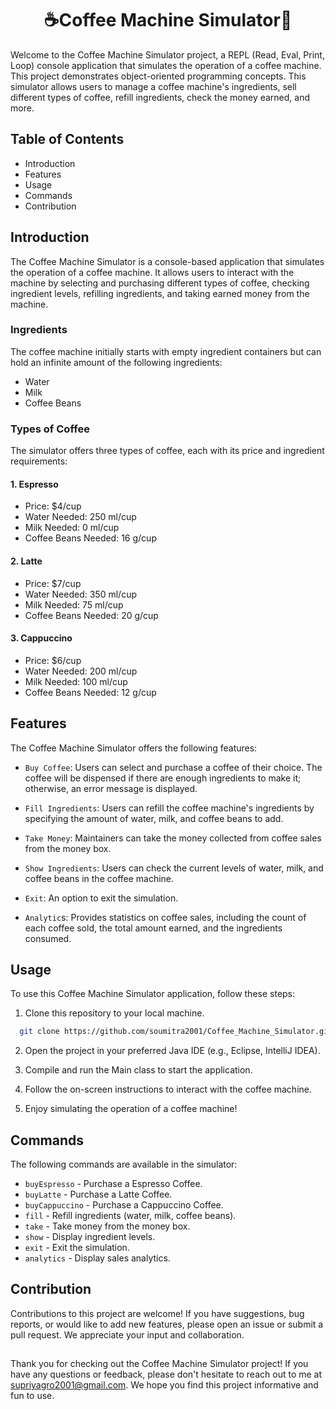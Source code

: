 

<h1 align="center">☕Coffee Machine Simulator🥤</h1>

Welcome to the Coffee Machine Simulator project, a REPL (Read, Eval, Print, Loop) console application that simulates the operation of a coffee machine. This project demonstrates object-oriented programming concepts. This simulator allows users to manage a coffee machine's ingredients, sell different types of coffee, refill ingredients, check the money earned, and more.


## Table of Contents

* Introduction
* Features
* Usage
* Commands
* Contribution

## Introduction
The Coffee Machine Simulator is a console-based application that simulates the operation of a coffee machine. It allows users to interact with the machine by selecting and purchasing different types of coffee, checking ingredient levels, refilling ingredients, and taking earned money from the machine.

### Ingredients
The coffee machine initially starts with empty ingredient containers but can hold an infinite amount of the following ingredients:

* Water
* Milk
* Coffee Beans

### Types of Coffee
The simulator offers three types of coffee, each with its price and ingredient requirements:

#### 1. Espresso

* Price: $4/cup
* Water Needed: 250 ml/cup
* Milk Needed: 0 ml/cup
* Coffee Beans Needed: 16 g/cup

#### 2. Latte

* Price: $7/cup
* Water Needed: 350 ml/cup
* Milk Needed: 75 ml/cup
* Coffee Beans Needed: 20 g/cup

#### 3. Cappuccino

* Price: $6/cup
* Water Needed: 200 ml/cup
* Milk Needed: 100 ml/cup
* Coffee Beans Needed: 12 g/cup

## Features
The Coffee Machine Simulator offers the following features:

 * `Buy Coffee`: Users can select and purchase a coffee of their choice. The coffee will be dispensed if there are enough ingredients to make it; otherwise, an error message is displayed.

* `Fill Ingredients`: Users can refill the coffee machine's ingredients by specifying the amount of water, milk, and coffee beans to add.

* `Take Money`: Maintainers can take the money collected from coffee sales from the money box.

* `Show Ingredients`: Users can check the current levels of water, milk, and coffee beans in the coffee machine.

* `Exit`: An option to exit the simulation.

* `Analytic`s: Provides statistics on coffee sales, including the count of each coffee sold, the total amount earned, and the ingredients consumed.

## Usage
To use this Coffee Machine Simulator application, follow these steps:
1) Clone this repository to your local machine.
```bash
  git clone https://github.com/soumitra2001/Coffee_Machine_Simulator.git

```
2) Open the project in your preferred Java IDE (e.g., Eclipse, IntelliJ IDEA).

3) Compile and run the Main class to start the application.

4) Follow the on-screen instructions to interact with the coffee machine.

5) Enjoy simulating the operation of a coffee machine!

## Commands
The following commands are available in the simulator:

* `buyEspresso` - Purchase a Espresso Coffee.
* `buyLatte` - Purchase a Latte Coffee.
* `buyCappuccino` - Purchase a Cappuccino Coffee.
* `fill` - Refill ingredients (water, milk, coffee beans).
* `take` - Take money from the money box.
* `show` - Display ingredient levels.
* `exit` - Exit the simulation.
* `analytics` - Display sales analytics.


## Contribution
Contributions to this project are welcome! If you have suggestions, bug reports, or would like to add new features, please open an issue or submit a pull request. We appreciate your input and collaboration.

## 

Thank you for checking out the Coffee Machine Simulator project! If you have any questions or feedback, please don't hesitate to reach out to me at supriyagro2001@gmail.com. We hope you find this project informative and fun to use.

